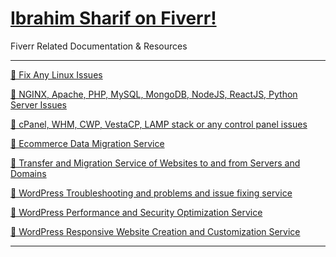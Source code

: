 # <a href="https://fiverr.com/shuvoaftab/">Ibrahim Sharif on Fiverr!</a>
Fiverr Related Documentation &amp; Resources

<hr>
    <p>
        <a href="https://github.com/shuvoaftab/fiverr/blob/main/services/any-linux-server-issues.md/">🌱 Fix Any Linux Issues</a>
    </p>
    <p>
        <a href="https://github.com/shuvoaftab/fiverr/blob/main/services/NGINX-Apache-PHP-MySQL-MongoDB-JS-Python-Server-Issues.md/">🌱 NGINX, Apache, PHP, MySQL, MongoDB, NodeJS, ReactJS, Python Server Issues</a>
    </p>
    <p>
        <a href="https://github.com/shuvoaftab/fiverr/blob/main/services/cpanel-plesk-cwp-vestacp-LAMP-any-control-panel-issues.md/">🐞 cPanel, WHM, CWP, VestaCP, LAMP stack or any control panel issues</a>
    </p>
    <p>
        <a href="https://github.com/shuvoaftab/fiverr/blob/main/services/ecommerce-data-migration.md/">🌱 Ecommerce Data Migration Service
        </a>
    </p>
    <p>
        <a href="https://github.com/shuvoaftab/fiverr/blob/main/services/transfer-and-migration-of-websites-to-and-from-servers-and-domains.md/">🌱 Transfer and Migration Service of Websites to and from Servers and Domains
        </a>
    </p>
    <p>
        <a href="https://github.com/shuvoaftab/fiverr/blob/main/services/wordpress-responsive-website-creation-and-customization.md/">🐞 WordPress Troubleshooting and problems and issue fixing service
        </a>
    </p>
    <p>
        <a href="https://github.com/shuvoaftab/fiverr/blob/main/services/wordpress-performance-and-security-optimization.md/">🐞 WordPress Performance and Security Optimization Service
        </a>
    </p>
    <p>
        <a href="https://github.com/shuvoaftab/fiverr/blob/main/services/wordpress-responsive-website-creation-and-customization.md/">🌱 WordPress Responsive Website Creation and Customization Service
        </a>
    </p>
<hr>